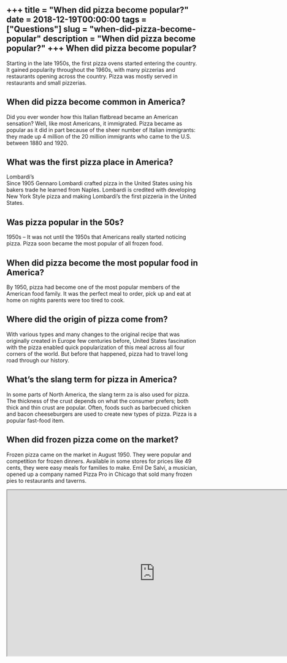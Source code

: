 +++
title = "When did pizza become popular?"
date = 2018-12-19T00:00:00
tags = ["Questions"]
slug = "when-did-pizza-become-popular"
description = "When did pizza become popular?"
+++
When did pizza become popular?
------------------------------

Starting in the late 1950s, the first pizza ovens started entering the country. It gained popularity throughout the 1960s, with many pizzerias and restaurants opening across the country. Pizza was mostly served in restaurants and small pizzerias.

When did pizza become common in America?
----------------------------------------

Did you ever wonder how this Italian flatbread became an American sensation? Well, like most Americans, it immigrated. Pizza became as popular as it did in part because of the sheer number of Italian immigrants: they made up 4 million of the 20 million immigrants who came to the U.S. between 1880 and 1920.

What was the first pizza place in America?
------------------------------------------

Lombardi’s  
Since 1905 Gennaro Lombardi crafted pizza in the United States using his bakers trade he learned from Naples. Lombardi is credited with developing New York Style pizza and making Lombardi’s the first pizzeria in the United States.

Was pizza popular in the 50s?
-----------------------------

1950s – It was not until the 1950s that Americans really started noticing pizza. Pizza soon became the most popular of all frozen food.

When did pizza become the most popular food in America?
-------------------------------------------------------

By 1950, pizza had become one of the most popular members of the American food family. It was the perfect meal to order, pick up and eat at home on nights parents were too tired to cook.

Where did the origin of pizza come from?
----------------------------------------

With various types and many changes to the original recipe that was originally created in Europe few centuries before, United States fascination with the pizza enabled quick popularization of this meal across all four corners of the world. But before that happened, pizza had to travel long road through our history.

What’s the slang term for pizza in America?
-------------------------------------------

In some parts of North America, the slang term za is also used for pizza. The thickness of the crust depends on what the consumer prefers; both thick and thin crust are popular. Often, foods such as barbecued chicken and bacon cheeseburgers are used to create new types of pizza. Pizza is a popular fast-food item.

When did frozen pizza come on the market?
-----------------------------------------

Frozen pizza came on the market in August 1950. They were popular and competition for frozen dinners. Available in some stores for prices like 49 cents, they were easy meals for families to make. Emil De Salvi, a musician, opened up a company named Pizza Pro in Chicago that sold many frozen pies to restaurants and taverns.

<iframe allow="accelerometer; autoplay; clipboard-write; encrypted-media; gyroscope; picture-in-picture" allowfullscreen="" class="__youtube_prefs__  epyt-is-override  no-lazyload" data-no-lazy="1" data-origheight="433" data-origwidth="770" data-skipgform_ajax_framebjll="" height="433" id="_ytid_14768" loading="lazy" src="https://www.youtube.com/embed/p7dSsR_TAPg?enablejsapi=1&autoplay=0&cc_load_policy=0&cc_lang_pref=&iv_load_policy=1&loop=0&modestbranding=0&rel=1&fs=1&playsinline=0&autohide=2&theme=dark&color=red&controls=1&" title="YouTube player" width="770"></iframe>